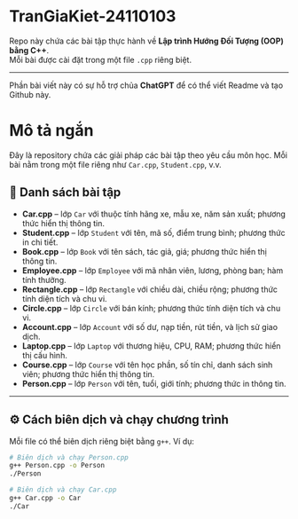 # TranGiaKiet-24110103

Repo này chứa các bài tập thực hành về **Lập trình Hướng Đối Tượng (OOP) bằng C++**.  
Mỗi bài được cài đặt trong một file `.cpp` riêng biệt.

---
Phần bài viết này có sự hỗ trợ chủa **ChatGPT** để có thể viết Readme và tạo Github này.
# Mô tả ngắn 
Đây là repository chứa các giải pháp các bài tập theo yêu cầu môn học. Mỗi bài nằm trong một file riêng như `Car.cpp`, `Student.cpp`, v.v.

## 📂 Danh sách bài tập
- **Car.cpp** – lớp `Car` với thuộc tính hãng xe, mẫu xe, năm sản xuất; phương thức hiển thị thông tin.  
- **Student.cpp** – lớp `Student` với tên, mã số, điểm trung bình; phương thức in chi tiết.  
- **Book.cpp** – lớp `Book` với tên sách, tác giả, giá; phương thức hiển thị thông tin.  
- **Employee.cpp** – lớp `Employee` với mã nhân viên, lương, phòng ban; hàm tính thưởng.  
- **Rectangle.cpp** – lớp `Rectangle` với chiều dài, chiều rộng; phương thức tính diện tích và chu vi.  
- **Circle.cpp** – lớp `Circle` với bán kính; phương thức tính diện tích và chu vi.  
- **Account.cpp** – lớp `Account` với số dư, nạp tiền, rút tiền, và lịch sử giao dịch.  
- **Laptop.cpp** – lớp `Laptop` với thương hiệu, CPU, RAM; phương thức hiển thị cấu hình.  
- **Course.cpp** – lớp `Course` với tên học phần, số tín chỉ, danh sách sinh viên; phương thức hiển thị thông tin.  
- **Person.cpp** – lớp `Person` với tên, tuổi, giới tính; phương thức in thông tin.  

---

## ⚙️ Cách biên dịch và chạy chương trình

Mỗi file có thể biên dịch riêng biệt bằng `g++`. Ví dụ:

```bash
# Biên dịch và chạy Person.cpp
g++ Person.cpp -o Person
./Person

# Biên dịch và chạy Car.cpp
g++ Car.cpp -o Car
./Car

